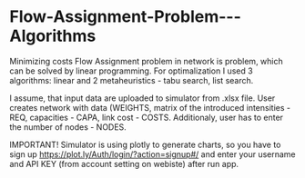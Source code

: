 # Flow-Assignment-Problem---Algorithms
Minimizing costs Flow Assignment problem in network is problem, which can be solved by linear programming. For optimalization I used 3
algorithms: linear and 2 metaheuristics - tabu search, list search.

I assume, that input data are uploaded to simulator from .xlsx file. User creates network with data (WEIGHTS, matrix of the
introduced intensities - REQ, capacities - CAPA, link cost - COSTS. Additionaly, user has to enter the number of nodes - NODES.

IMPORTANT!
Simulator is using plotly to generate charts, so you have to sign up https://plot.ly/Auth/login/?action=signup#/ and enter your username and API KEY (from account setting on webiste) after run app.
